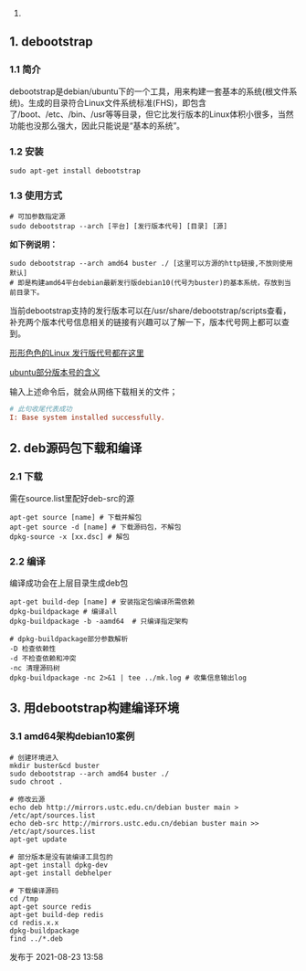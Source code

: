 1. 

## 1. debootstrap

### 1.1 简介

debootstrap是debian/ubuntu下的一个工具，用来构建一套基本的系统(根文件系统)。生成的目录符合Linux文件系统标准(FHS)，即包含了/boot、/etc、/bin、/usr等等目录，但它比发行版本的Linux体积小很多，当然功能也没那么强大，因此只能说是“基本的系统”。

### 1.2 安装

```text
sudo apt-get install debootstrap
```

### 1.3 使用方式

```text
# 可加参数指定源
sudo debootstrap --arch [平台] [发行版本代号] [目录] [源]
```

**如下例说明：**

```text
sudo debootstrap --arch amd64 buster ./ [这里可以方源的http链接,不放则使用默认]
# 即是构建amd64平台debian最新发行版debian10(代号为buster)的基本系统，存放到当前目录下。
```

当前debootstrap支持的发行版本可以在/usr/share/debootstrap/scripts查看，补充两个版本代号信息相关的链接有兴趣可以了解一下，版本代号网上都可以查到。

[形形色色的Linux 发行版代号都在这里](https://link.zhihu.com/?target=https%3A//blog.csdn.net/snow2know/article/details/53090885)

[ubuntu部分版本号的含义](https://link.zhihu.com/?target=https%3A//www.cnblogs.com/sirius-xu/archive/2013/03/05/2943952.html)

输入上述命令后，就会从网络下载相关的文件；

```ini
# 此句收尾代表成功
I: Base system installed successfully.
```

## 2. deb源码包下载和编译

### 2.1 下载

需在source.list里配好deb-src的源

```text
apt-get source [name] # 下载并解包
apt-get source -d [name] # 下载源码包，不解包
dpkg-source -x [xx.dsc] # 解包
```

### 2.2 编译

编译成功会在上层目录生成deb包

```text
apt-get build-dep [name] # 安装指定包编译所需依赖
dpkg-buildpackage # 编译all
dpkg-buildpackage -b -aamd64  # 只编译指定架构

# dpkg-buildpackage部分参数解析
-D 检查依赖性
-d 不检查依赖和冲突
-nc 清理源码树
dpkg-buildpackage -nc 2>&1 | tee ../mk.log # 收集信息输出log
```

## 3. 用debootstrap构建编译环境

### 3.1 amd64架构debian10案例

```text
# 创建环境进入
mkdir buster&cd buster
sudo debootstrap --arch amd64 buster ./
sudo chroot .

# 修改云源
echo deb http://mirrors.ustc.edu.cn/debian buster main > /etc/apt/sources.list
echo deb-src http://mirrors.ustc.edu.cn/debian buster main >> /etc/apt/sources.list
apt-get update

# 部分版本是没有装编译工具包的
apt-get install dpkg-dev
apt-get install debhelper

# 下载编译源码
cd /tmp
apt-get source redis
apt-get build-dep redis
cd redis.x.x
dpkg-buildpackage
find ../*.deb
```



发布于 2021-08-23 13:58